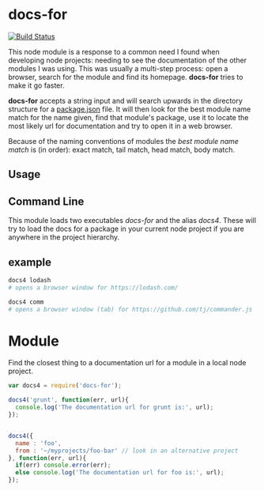 
# docs-for

[![Build Status](https://travis-ci.org/tleen/docs-for.png?branch=master)](https://travis-ci.org/tleen/docs-for)

This node module is a response to a common need I found when developing node projects: needing to see the documentation of the other modules I was using. This was usually a multi-step process: open a browser, search for the module and find its homepage. **docs-for** tries to make it go faster.

**docs-for** accepts a string input and will search upwards in the directory structure for a [package.json](https://docs.npmjs.com/files/package.json) file. It will then look for the best module name match for the name given, find that module's package, use it to locate the most likely url for documentation and try to open it in a web browser.

Because of the naming conventions of modules the *best module name match* is (in order): exact match, tail match, head match, body match.

## Usage

## Command Line

This module loads two executables *docs-for* and the alias *docs4*. These will try to load the docs for a package in your current node project if you are anywhere in the project hierarchy.

## example

```sh
docs4 lodash
# opens a browser window for https://lodash.com/

docs4 comm
# opens a browser window (tab) for https://github.com/tj/commander.js
```


# Module

Find the closest thing to a documentation url for a module in a local node project.

```javascript
var docs4 = require('docs-for');

docs4('grunt', function(err, url){
  console.log('The documentation url for grunt is:', url);
});


docs4({
  name : 'foo',
  from : '~/myprojects/foo-bar' // look in an alternative project 
}, function(err, url){
  if(err) console.error(err);
  else console.log('The documentation url for foo is:', url);
});
```
